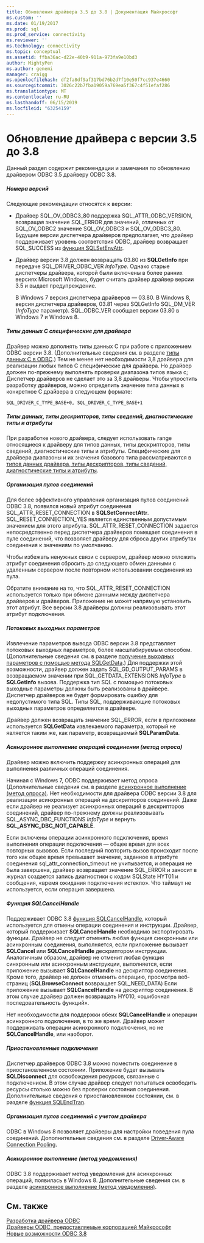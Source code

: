 ```yaml
---
title: Обновления драйвера 3.5 до 3.8 | Документация Майкрософт
ms.custom: ''
ms.date: 01/19/2017
ms.prod: sql
ms.prod_service: connectivity
ms.reviewer: ''
ms.technology: connectivity
ms.topic: conceptual
ms.assetid: ffba36ac-d22e-40b9-911a-973fa9e10bd3
author: MightyPen
ms.author: genemi
manager: craigg
ms.openlocfilehash: df2fa8df9af317bd76b2d7f10e50f7cc937e4660
ms.sourcegitcommit: 3026c22b7fba19059a769ea5f367c4f51efaf286
ms.translationtype: MT
ms.contentlocale: ru-RU
ms.lasthandoff: 06/15/2019
ms.locfileid: "63254159"
---
```

# <a name="upgrading-a-35-driver-to-a-38-driver"></a>Обновление драйвера с версии 3.5 до 3.8
Данный раздел содержит рекомендации и замечания по обновлению драйвером ODBC 3.5 драйверу ODBC 3.8.  
  
##### <a name="version-numbers"></a>Номера версий  
 Следующие рекомендации относятся к версии:  
  
-   Драйвер SQL_OV_ODBC3_80 поддержка SQL_ATTR_ODBC_VERSION, возвращая значение SQL_ERROR для значений, отличных от SQL_OV_ODBC2 значение SQL_OV_ODBC3 и SQL_OV_ODBC3_80. Будущие версии диспетчера драйверов предполагает, что драйвер поддерживает уровень соответствия ODBC, драйвер возвращает SQL_SUCCESS из [функция SQLSetEnvAttr](../../../odbc/reference/syntax/sqlsetenvattr-function.md).  
  
-   Драйвер версии 3.8 должен возвращать 03.80 из **SQLGetInfo** при передаче SQL_DRIVER_ODBC_VER *InfoType*. Однако старые диспетчеры драйвера, которой были включены в более ранних версиях Microsoft Windows, будет считать драйвер драйвер версии 3.5 и выдает предупреждение.  
  
     В Windows 7 версия диспетчера драйверов — 03.80. В Windows 8, версия диспетчера драйверов, 03.81 через SQLGetInfo SQL_DM_VER (*InfoType* параметр). SQL_ODBC_VER сообщает версии 03.80 в Windows 7 и Windows 8.  
  
##### <a name="driver-specific-c-data-types"></a>Типы данных C специфические для драйвера  
 Драйвер можно дополнять типы данных C при работе с приложением ODBC версии 3.8. (Дополнительные сведения см. в разделе [типы данных C в ODBC](../../../odbc/reference/develop-app/c-data-types-in-odbc.md).) Тем не менее нет необходимости 3,8 драйвера для реализации любых типов C специфические для драйвера. Но драйвер должен по-прежнему выполнять проверки диапазона типов языка с; Диспетчер драйверов не сделает это за 3,8 драйверы. Чтобы упростить разработку драйверов, можно определить значение типа данных в конкретное C драйвера в следующем формате:  
  
```  
SQL_DRIVER_C_TYPE_BASE+0, SQL_DRIVER_C_TYPE_BASE+1  
```  
  
##### <a name="driver-specific-data-types-descriptor-types-information-types-diagnostic-types-and-attributes"></a>Типы данных, типы дескрипторов, типы сведений, диагностические типы и атрибуты  
 При разработке нового драйвера, следует использовать range относящиеся к драйверу для типов данных, типы дескрипторов, типы сведений, диагностические типы и атрибуты. Специфические для драйвера диапазоны и их значения базового типа рассматриваются в [типов данных драйвера, типы дескрипторов, типы сведений, диагностические типы и атрибуты](../../../odbc/reference/develop-app/driver-specific-data-types-descriptor-information-diagnostic.md).  
  
##### <a name="connection-pooling"></a>Организация пулов соединений  
 Для более эффективного управления организация пулов соединений ODBC 3.8, появился новый атрибут соединения SQL_ATTR_RESET_CONNECTION в **SQLSetConnectAttr**. SQL_RESET_CONNECTION_YES является единственным допустимым значением для этого атрибута. SQL_ATTR_RESET_CONNECTION задается непосредственно перед диспетчера драйверов помещает соединения в пуле соединений, что позволяет драйверу для сброса других атрибутах соединения к значениям по умолчанию.  
  
 Чтобы избежать ненужных связи с сервером, драйвер можно отложить атрибут соединения сбросить до следующего обмен данными с удаленным сервером после повторном использовании соединения из пула.  
  
 Обратите внимание на то, что SQL_ATTR_RESET_CONNECTION используется только при обмене данными между диспетчера драйверов и драйверов. Приложение не может напрямую установить этот атрибут. Все версии 3.8 драйверы должны реализовывать этот атрибут подключения.  
  
##### <a name="streamed-output-parameters"></a>Потоковых выходных параметров  
 Извлечение параметров вывода ODBC версии 3.8 представляет потоковых выходных параметров, более масштабируемым способом. (Дополнительные сведения см. в разделе [получение выходных параметров с помощью метода SQLGetData](../../../odbc/reference/develop-app/retrieving-output-parameters-using-sqlgetdata.md).) Для поддержки этой возможности, драйвер должен задать SQL_GD_OUTPUT_PARAMS в возвращаемом значении при SQL_GETDATA_EXTENSIONS *InfoType* в **SQLGetInfo** вызова. Поддержка тип SQL с помощью потоковых выходные параметры должны быть реализованы в драйвере. Диспетчер драйверов не будет формировать ошибку для недопустимого типа SQL. Типы SQL, поддерживающие потоковых выходных параметров определяется в драйвере.  
  
 Драйвер должен возвращать значение SQL_ERROR, если в приложении используется **SQLGetData** извлекаемого параметра, который не является таким же, как параметр, возвращаемый **SQLParamData**.  
  
##### <a name="asynchronous-execution-for-connection-operations-polling-method"></a>Асинхронное выполнение операций соединения (метод опроса)  
 Драйвер можно включить поддержку асинхронных операций для выполнения различных операций соединения.  
  
 Начиная с Windows 7, ODBC поддерживает метод опроса (Дополнительные сведения см. в разделе [асинхронное выполнение (метод опроса)](../../../odbc/reference/develop-app/asynchronous-execution-polling-method.md). Нет необходимости для драйвера ODBC версии 3.8 для реализации асинхронных операций на дескрипторов соединений. Даже если драйвер не реализует асинхронных операций в дескрипторов соединений, драйвер по-прежнему должны реализовывать SQL_ASYNC_DBC_FUNCTIONS *InfoType* и вернуть **SQL_ASYNC_DBC_NOT_CAPABLE**.  
  
 Если включены операции асинхронного подключения, время выполнения операции подключения — общее время для всех повторных вызовов. Если последний повторить вызов происходит после того как общее время превышает значение, заданное в атрибуте соединения sql_attr_connection_timeout не учитывается, и операция не была завершена, драйвер возвращает значение SQL_ERROR и заносит в журнал создается запись диагностики с кодом SQLState HYT01 и сообщения, «время ожидания подключения истекло». Что таймаут не используется, если операция завершена.  
  
##### <a name="sqlcancelhandle-function"></a>Функция SQLCancelHandle  
 Поддерживает ODBC 3.8 [функция SQLCancelHandle](../../../odbc/reference/syntax/sqlcancelhandle-function.md), который используется для отмены операции соединения и инструкции. Драйвер, который поддерживает **SQLCancelHandle** необходимо экспортировать функции. Драйвер не следует отменять любая функция синхронным или асинхронным соединения, выполняется, если приложение вызывает **SQLCancel** или **SQLCancelHandle** дескриптором инструкции. Аналогичным образом, драйвер не отменит любая функция синхронным или асинхронным инструкции, выполняется, если приложение вызывает **SQLCancelHandle** на дескриптор соединения. Кроме того, драйвер не должен отменить операцию, просмотра веб-страниц (**SQLBrowseConnect** возвращает SQL_NEED_DATA) Если приложение вызывает **SQLCancelHandle** на дескриптор соединения. В этом случае драйвер должен возвращать HY010, «ошибочная последовательность функций».  
  
 Нет необходимости для поддержки обеих **SQLCancelHandle** и операции асинхронного подключения, в то же время. Драйвер может поддерживать операции асинхронного подключения, но не **SQLCancelHandle**, или наоборот.  
  
##### <a name="suspended-connections"></a>Приостановленные подключения  
 Диспетчер драйверов ODBC 3.8 можно поместить соединение в приостановленном состоянии. Приложение будет вызывать **SQLDisconnect** для освобождения ресурсов, связанные с подключением. В этом случае драйвер следует попытаться освободить ресурсы столько можно без проверки состояния соединения. Дополнительные сведения о приостановленном состоянии, см. в разделе [функция SQLEndTran](../../../odbc/reference/syntax/sqlendtran-function.md).  
  
##### <a name="driver-aware-connection-pooling"></a>Организация пулов соединений с учетом драйвера  
 ODBC в Windows 8 позволяет драйверы для настройки поведения пула соединений. Дополнительные сведения см. в разделе [Driver-Aware Connection Pooling](../../../odbc/reference/develop-app/driver-aware-connection-pooling.md).  
  
##### <a name="asynchronous-execution-notification-method"></a>Асинхронное выполнение (метод уведомления)  
 ODBC 3.8 поддерживает метод уведомления для асинхронных операций, появилась в Windows 8. Дополнительные сведения см. в разделе [асинхронное выполнение (метод уведомления)](../../../odbc/reference/develop-app/asynchronous-execution-notification-method.md).  
  
## <a name="see-also"></a>См. также  
 [Разработка драйвера ODBC](../../../odbc/reference/develop-driver/developing-an-odbc-driver.md)   
 [Драйверы ODBC, предоставляемые корпорацией Майкрософт](../../../odbc/microsoft/microsoft-supplied-odbc-drivers.md)   
 [Новые возможности ODBC 3.8](../../../odbc/reference/what-s-new-in-odbc-3-8.md)

